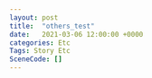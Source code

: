 ```yaml
---
layout: post
title:  "others_test"
date:   2021-03-06 12:00:00 +0000
categories: Etc
Tags: Story Etc
SceneCode: []
---
```


